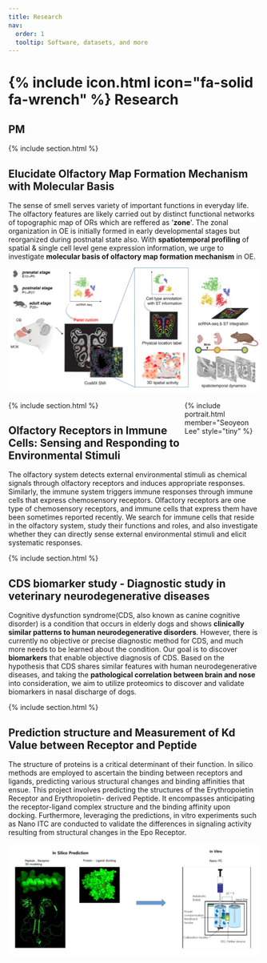 ```yaml
---
title: Research
nav:
  order: 1
  tooltip: Software, datasets, and more
---
```


# {% include icon.html icon="fa-solid fa-wrench" %} Research

## PM

{% include section.html %}

## Elucidate Olfactory Map Formation Mechanism with Molecular Basis
The sense of smell serves variety of important functions in everyday life. The olfactory features are likely carried out by distinct functional networks of topographic map of ORs which are reffered as '**zone**'. The zonal organization in OE is initially formed in early developmental stages but reorganized during postnatal state also. With **spatiotemporal profiling** of spatial & single cell level gene expression information, we urge to investigate **molecular basis of olfactory map formation mechanism** in OE.

<img  src = "../images/oe_proj.png">

<div style="float: right; width: 30%;">

{%
  include portrait.html
  member="Seoyeon Lee"
  style="tiny"
%}


</div>

{% include section.html %}

## Olfactory Receptors in Immune Cells: Sensing and Responding to Environmental Stimuli

The olfactory system detects external environmental stimuli as chemical signals through olfactory receptors and induces appropriate responses. Similarly, the immune system triggers immune responses through immune cells that express chemosensory receptors. Olfactory receptors are one type of chemosensory receptors, and immune cells that express them have been sometimes reported recently. We search for immune cells that reside in the olfactory system, study their functions and roles, and also investigate whether they can directly sense external environmental stimuli and elicit systematic responses.

{% include section.html %}

## CDS biomarker study - Diagnostic study in veterinary neurodegenerative diseases

Cognitive dysfunction syndrome(CDS, also known as canine cognitive disorder) is a condition that occurs in elderly dogs and shows **clinically similar patterns to human neurodegenerative disorders**. However, there is currently no objective or precise diagnostic method for CDS, and much more needs to be learned about the condition.
Our goal is to discover **biomarkers** that enable objective diagnosis of CDS. Based on the hypothesis that CDS shares similar features with human neurodegenerative diseases, and taking the **pathological correlation between brain and nose** into consideration, we aim to utilize proteomics to discover and validate biomarkers in nasal discharge of dogs.

{% include section.html %}


## Prediction structure and Measurement of Kd Value between Receptor and Peptide
The structure of proteins is a critical determinant of their function. In silico methods are employed to ascertain the binding between receptors and ligands, predicting various structural changes and binding affinities that ensue.
This project involves predicting the structures of the Erythropoietin Receptor and Erythropoietin- derived Peptide. It encompasses anticipating the receptor-ligand complex structure and the binding affinity upon docking. Furthermore, leveraging the predictions, in vitro experiments such as Nano ITC are conducted to validate the differences in signaling activity resulting from structural changes in the Epo Receptor.

<img  src = "../images/js_bae_project.png">